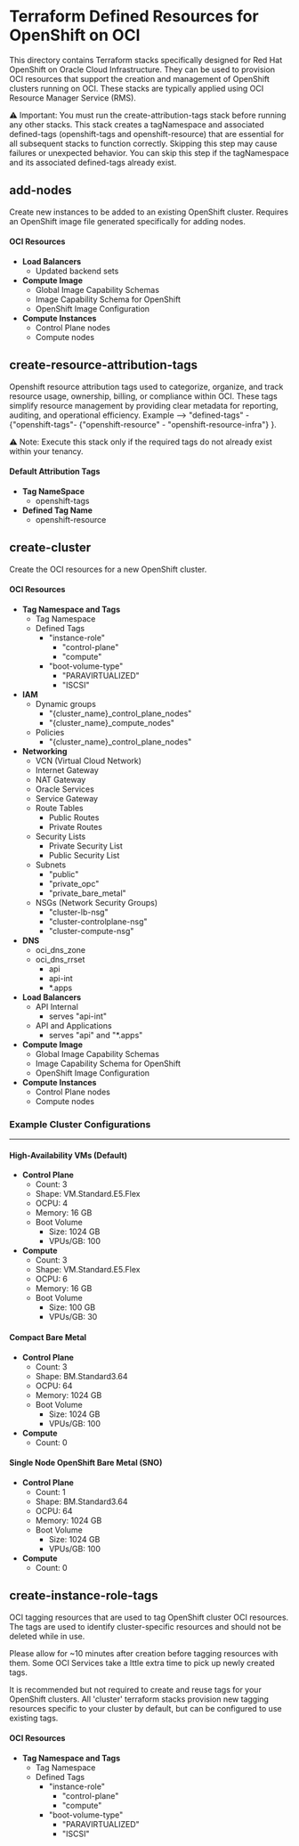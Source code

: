 # Terraform Defined Resources for OpenShift on OCI

This directory contains Terraform stacks specifically designed for Red Hat OpenShift on Oracle Cloud Infrastructure. They can be used to provision OCI resources that support the creation and management of OpenShift clusters running on OCI. These stacks are typically applied using OCI Resource Manager Service (RMS).

⚠️ Important: You must run the create-attribution-tags stack before running any other stacks. This stack creates a tagNamespace and associated defined-tags (openshift-tags and openshift-resource) that are essential for all subsequent stacks to function correctly. Skipping this step may cause failures or unexpected behavior. You can skip this step if the tagNamespace and its associated defined-tags already exist.


## add-nodes

Create new instances to be added to an existing OpenShift cluster. Requires an OpenShift image file generated specifically for adding nodes.

#### OCI Resources

- **Load Balancers**
    - Updated backend sets
- **Compute Image**
    - Global Image Capability Schemas
    - Image Capability Schema for OpenShift
    - OpenShift Image Configuration
- **Compute Instances**
    - Control Plane nodes
    - Compute nodes

## create-resource-attribution-tags

Openshift resource attribution tags used to categorize, organize, and track resource usage, ownership, billing, or compliance within OCI. These tags simplify resource management by providing clear metadata for reporting, auditing, and operational efficiency.  Example --> "defined-tags" - {"openshift-tags"- {"openshift-resource" - "openshift-resource-infra"} }.

⚠️ Note: Execute this stack only if the required tags do not already exist within your tenancy.

#### Default Attribution Tags

- **Tag NameSpace**
    - openshift-tags
- **Defined Tag Name**
    - openshift-resource

## create-cluster

Create the OCI resources for a new OpenShift cluster.

#### OCI Resources

- **Tag Namespace and Tags**
    - Tag Namespace
    - Defined Tags
        - "instance-role"
            - "control-plane"
            - "compute"
        - "boot-volume-type"
            - "PARAVIRTUALIZED"
            - "ISCSI"
- **IAM**
    - Dynamic groups
        - "{cluster_name}_control_plane_nodes"
        - "{cluster_name}_compute_nodes"
    - Policies
        - "{cluster_name}_control_plane_nodes"
- **Networking**
    - VCN (Virtual Cloud Network)
    - Internet Gateway
    - NAT Gateway
    - Oracle Services
    - Service Gateway
    - Route Tables
        - Public Routes
        - Private Routes
    - Security Lists
        - Private Security List
        - Public Security List
    - Subnets
        - "public"
        - "private_opc"
        - "private_bare_metal"
    - NSGs (Network Security Groups)
        - "cluster-lb-nsg"
        - "cluster-controlplane-nsg"
        - "cluster-compute-nsg"
- **DNS**
    - oci_dns_zone
    - oci_dns_rrset
        - api
        - api-int
        - *.apps
- **Load Balancers**
    - API Internal
        - serves "api-int"
    - API and Applications
        - serves "api" and "*.apps"
- **Compute Image**
    - Global Image Capability Schemas
    - Image Capability Schema for OpenShift
    - OpenShift Image Configuration
- **Compute Instances**
    - Control Plane nodes
    - Compute nodes

### Example Cluster Configurations
---

#### High-Availability VMs (Default)

- **Control Plane**
    - Count: 3
    - Shape: VM.Standard.E5.Flex
    - OCPU: 4
    - Memory: 16 GB
    - Boot Volume
        - Size: 1024 GB
        - VPUs/GB: 100
- **Compute**
    - Count: 3
    - Shape: VM.Standard.E5.Flex
    - OCPU: 6
    - Memory: 16 GB
    - Boot Volume
        - Size: 100 GB
        - VPUs/GB: 30

#### Compact Bare Metal

- **Control Plane**
    - Count: 3
    - Shape: BM.Standard3.64
    - OCPU: 64
    - Memory: 1024 GB
    - Boot Volume
        - Size: 1024 GB
        - VPUs/GB: 100
- **Compute**
    - Count: 0

#### Single Node OpenShift Bare Metal (SNO)

- **Control Plane**
    - Count: 1
    - Shape: BM.Standard3.64
    - OCPU: 64
    - Memory: 1024 GB
    - Boot Volume
        - Size: 1024 GB
        - VPUs/GB: 100
- **Compute**
    - Count: 0

## create-instance-role-tags

OCI tagging resources that are used to tag OpenShift cluster OCI resources. The tags are used to identify cluster-specific resources and should not be deleted while in use.

Please allow for ~10 minutes after creation before tagging resources with them. Some OCI Services take a lttle extra time to pick up newly created tags.

It is recommended but not required to create and reuse tags for your OpenShift clusters. All 'cluster' terraform stacks provision new tagging resources specific to your cluster by default, but can be configured to use existing tags.

#### OCI Resources

- **Tag Namespace and Tags**
    - Tag Namespace
    - Defined Tags
        - "instance-role"
            - "control-plane"
            - "compute"
        - "boot-volume-type"
            - "PARAVIRTUALIZED"
            - "ISCSI"